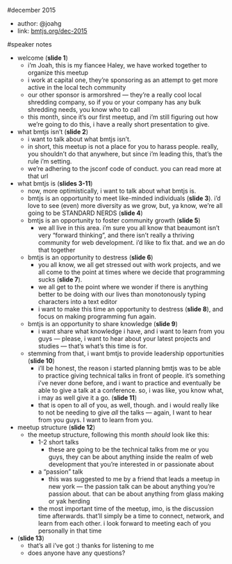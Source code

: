 #december 2015

- author: @joahg
- link: [bmtjs.org/dec-2015](http://bmtjs.org/dec-2015)


#speaker notes

- welcome (**slide 1**)
  - i’m Joah, this is my fiancee Haley, we have worked together to organize this meetup
  - i work at capital one, they’re sponsoring as an attempt to get more active in the local tech community
  - our other sponsor is armorshred — they’re a really cool local shredding company, so if you or your company has any bulk shredding needs, you know who to call
  - this month, since it’s our first meetup, and i’m still figuring out how we’re going to do this, i have a really short presentation to give.
- what bmtjs isn’t (**slide 2**)
  - i want to talk about what bmtjs isn’t.
  - in short, this meetup is not a place for you to harass people. really, you shouldn’t do that anywhere, but since i’m leading this, that’s the rule i’m setting.
  - we’re adhering to the jsconf code of conduct. you can read more at that url
- what bmtjs is (**slides 3-11**) 
  - now, more optimistically, i want to talk about what bmtjs is.
  - bmtjs is an opportunity to meet like-minded individuals (**slide 3**). i’d love to see (even) more diversity as we grow, but, ya know, we’re all going to be STANDARD NERDS (**slide 4**)
  - bmtjs is an opportunity to foster community growth   (**slide 5**)
    - we all live in this area. i’m sure you all know that beaumont isn’t very “forward thinking”, and there isn’t really a thriving community for web development. i’d like to fix that. and we an do that together
  - bmtjs is an opportunity to destress (**slide 6**)
    - you all know, we all get stressed out with work projects, and we all come to the point at times where we decide that programming sucks (**slide 7**). 
    - we all get to the point where we wonder if there is anything better to be doing with our lives than monotonously typing characters into a text editor
    - i want to make this time an opportunity to destress (**slide 8**), and focus on making programming fun again.
  - bmtjs is an opportunity to share knowledge (**slide 9**)
    - i want share what knowledge i have, and i want to learn from you guys — please, i want to hear about your latest projects and studies — that’s what’s this time is for.
  - stemming from that, i want bmtjs to provide leadership opportunities (**slide 10**)
    - i’ll be honest, the reason i started planning bmtjs was to be able to practice giving technical talks in front of people. it’s something i’ve never done before, and i want to practice and eventually be able to give a talk at a conference. so, i was like, you know what, i may as well give it a go. (**slide 11**)
    - that is open to all of you, as well, though. and i would really like to not be needing to give _all_ the talks — again, I want to hear from you guys. I want to learn from you.
- meetup structure (**slide 12**)
	- the meetup structure, following this month _should_ look like this:
		- 1-2 short talks
			- these are going to be the technical talks from me or you guys, they can be about anything inside the realm of web development that you’re interested in or passionate about
		- a “passion” talk
			- this was suggested to me by a friend that leads a meetup in new york — the passion talk can be about anything you’re passion about. that can be about anything from glass making or yak herding
		- the most important time of the meetup, imo, is the discussion time afterwards. that’ll simply be a time to connect, network, and learn from each other. i look forward to meeting each of you personally in that time
- </talk> (**slide 13**)
	- that’s all i’ve got :) thanks for listening to me
	- does anyone have any questions?
